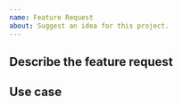```yaml
---
name: Feature Request
about: Suggest an idea for this project.
---
```


## Describe the feature request
<!-- Specifically describe what you would like to see in Popup Maker. -->

## Use case
<!-- Describe why this feature is needed -->
